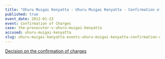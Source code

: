 ```yaml
---
title: "Uhuru Muigai Kenyatta - Uhuru Muigai Kenyatta - Confirmation of Charges"
published: true
event_date: 2012-01-23
event: Confirmation of Charges
case: the-prosecutor-v-uhuru-muigai-kenyatta
accused: uhuru-muigai-kenyatta
slug: uhuru-muigai-kenyatta-events-uhuru-muigai-kenyatta-confirmation-of charges
---
```


[Decision on the confirmation of charges](http://www.icc-cpi.int/iccdocs/doc/doc1314543.pdf)

